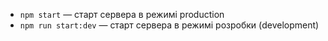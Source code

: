 - `npm start` &mdash; старт сервера в режимі production
- `npm run start:dev` &mdash; старт сервера в режимі розробки (development)
